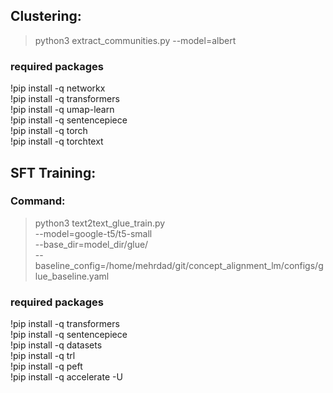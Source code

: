 ## Clustering:
> python3 extract_communities.py --model=albert  <br>

### required packages
!pip install -q networkx  <br>
!pip install -q transformers  <br>
!pip install -q umap-learn  <br>
!pip install -q sentencepiece  <br>
!pip install -q torch  <br>
!pip install -q torchtext  <br>

## SFT Training:
### Command:
> python3 text2text_glue_train.py \
   --model=google-t5/t5-small  \
   --base_dir=model_dir/glue/ \
   --baseline_config=/home/mehrdad/git/concept_alignment_lm/configs/glue_baseline.yaml  <br>

### required packages
!pip install -q transformers  <br>
!pip install -q sentencepiece  <br>
!pip install -q datasets  <br>
!pip install -q trl  <br>
!pip install -q peft  <br>
!pip install -q accelerate -U  <br>
